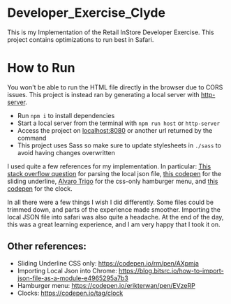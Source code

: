 # Developer_Exercise_Clyde

This is my Implementation of the Retail InStore Developer Exercise. This project contains optimizations to run best in
Safari.

# How to Run

You won't be able to run the HTML file directly in the browser due to CORS issues. This project is instead ran by
generating a local server with [http-server](https://www.npmjs.com/package/http-server).

- Run `npm i` to install dependencies
- Start a local server from the terminal with `npm run host` or `http-server`
- Access the project on [localhost:8080](http://127.0.0.1:8080) or another url returned by the command
- This project uses Sass so make sure to update stylesheets in `./sass` to avoid having changes overwritten

I used quite a few references for my implementation. In particular:
[This stack overflow question](https://stackoverflow.com/questions/48073151/read-local-json-file-into-variable) for
parsing the local json file,
[this codepen](https://codepen.io/noonii/pen/MEepKE) for the sliding
underline, [Alvaro Trigo](https://alvarotrigo.com/blog/hamburger-menu-css/) for the css-only hamburger menu,
and [this codepen](https://alvarotrigo.com/blog/hamburger-menu-css/) for the clock.

In all there were a few things I wish I did differently. Some files could be trimmed down, and parts of the experience
made smoother. Importing the local JSON file into safari was also quite a headache. At the end of the day, this was a
great learning experience, and I am very happy that I took it on.

## Other references:

- Sliding Underline CSS only: https://codepen.io/rm/pen/AXpmja
- Importing Local Json into Chrome: https://blog.bitsrc.io/how-to-import-json-file-as-a-module-e4965295a7b3
- Hamburger menu: https://codepen.io/erikterwan/pen/EVzeRP
- Clocks: https://codepen.io/tag/clock
